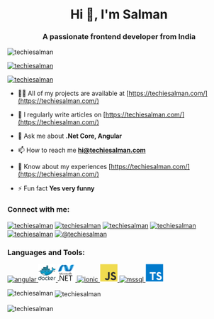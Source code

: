 <h1 align="center">Hi 👋, I'm Salman</h1>
<h3 align="center">A passionate frontend developer from India</h3>

<p align="left"> <img src="https://komarev.com/ghpvc/?username=techiesalman&label=Profile%20views&color=0e75b6&style=flat" alt="techiesalman" /> </p>

<p align="left"> <a href="https://github.com/ryo-ma/github-profile-trophy"><img src="https://github-profile-trophy.vercel.app/?username=techiesalman" alt="techiesalman" /></a> </p>

<p align="left"> <a href="https://twitter.com/techiesalman" target="blank"><img src="https://img.shields.io/twitter/follow/techiesalman?logo=twitter&style=for-the-badge" alt="techiesalman" /></a> </p>

- 👨‍💻 All of my projects are available at [https://techiesalman.com/](https://techiesalman.com/)

- 📝 I regularly write articles on [https://techiesalman.com/](https://techiesalman.com/)

- 💬 Ask me about **.Net Core, Angular**

- 📫 How to reach me **hi@techiesalman.com**

- 📄 Know about my experiences [https://techiesalman.com/](https://techiesalman.com/)

- ⚡ Fun fact **Yes very funny**

<h3 align="left">Connect with me:</h3>
<p align="left">
<a href="https://dev.to/techiesalman" target="blank"><img align="center" src="https://cdn.jsdelivr.net/npm/simple-icons@3.0.1/icons/dev-dot-to.svg" alt="techiesalman" height="30" width="40" /></a>
<a href="https://twitter.com/techiesalman" target="blank"><img align="center" src="https://raw.githubusercontent.com/rahuldkjain/github-profile-readme-generator/master/src/images/icons/Social/twitter.svg" alt="techiesalman" height="30" width="40" /></a>
<a href="https://linkedin.com/in/techiesalman" target="blank"><img align="center" src="https://raw.githubusercontent.com/rahuldkjain/github-profile-readme-generator/master/src/images/icons/Social/linked-in-alt.svg" alt="techiesalman" height="30" width="40" /></a>
<a href="https://stackoverflow.com/users/techiesalman" target="blank"><img align="center" src="https://raw.githubusercontent.com/rahuldkjain/github-profile-readme-generator/master/src/images/icons/Social/stack-overflow.svg" alt="techiesalman" height="30" width="40" /></a>
<a href="https://instagram.com/techiesalman" target="blank"><img align="center" src="https://raw.githubusercontent.com/rahuldkjain/github-profile-readme-generator/master/src/images/icons/Social/instagram.svg" alt="techiesalman" height="30" width="40" /></a>
<a href="https://medium.com/@techiesalman" target="blank"><img align="center" src="https://raw.githubusercontent.com/rahuldkjain/github-profile-readme-generator/master/src/images/icons/Social/medium.svg" alt="@techiesalman" height="30" width="40" /></a>
</p>

<h3 align="left">Languages and Tools:</h3>
<p align="left"> <a href="https://angular.io" target="_blank"> <img src="https://angular.io/assets/images/logos/angular/angular.svg" alt="angular" width="40" height="40"/> </a> <a href="https://www.docker.com/" target="_blank"> <img src="https://raw.githubusercontent.com/devicons/devicon/master/icons/docker/docker-original-wordmark.svg" alt="docker" width="40" height="40"/> </a> <a href="https://dotnet.microsoft.com/" target="_blank"> <img src="https://raw.githubusercontent.com/devicons/devicon/master/icons/dot-net/dot-net-original-wordmark.svg" alt="dotnet" width="40" height="40"/> </a> <a href="https://ionicframework.com" target="_blank"> <img src="https://upload.wikimedia.org/wikipedia/commons/d/d1/Ionic_Logo.svg" alt="ionic" width="40" height="40"/> </a> <a href="https://developer.mozilla.org/en-US/docs/Web/JavaScript" target="_blank"> <img src="https://raw.githubusercontent.com/devicons/devicon/master/icons/javascript/javascript-original.svg" alt="javascript" width="40" height="40"/> </a> <a href="https://www.microsoft.com/en-us/sql-server" target="_blank"> <img src="https://www.svgrepo.com/show/303229/microsoft-sql-server-logo.svg" alt="mssql" width="40" height="40"/> </a> <a href="https://www.typescriptlang.org/" target="_blank"> <img src="https://raw.githubusercontent.com/devicons/devicon/master/icons/typescript/typescript-original.svg" alt="typescript" width="40" height="40"/> </a> </p>

<p><img align="left" src="https://github-readme-stats.vercel.app/api/top-langs?username=techiesalman&show_icons=true&locale=en&layout=compact" alt="techiesalman" /></p>

<p>&nbsp;<img align="center" src="https://github-readme-stats.vercel.app/api?username=techiesalman&show_icons=true&locale=en" alt="techiesalman" /></p>

<p><img align="center" src="https://github-readme-streak-stats.herokuapp.com/?user=techiesalman&" alt="techiesalman" /></p>
